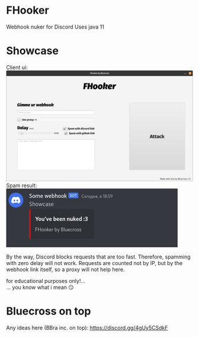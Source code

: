 # FHooker
Webhook nuker for Discord
Uses java 11
# Showcase
Client ui: <br>
![Screenshot](Preview.png)<br>
Spam result:<br>
![Screenshot](SpamMessage.png)<br>

By the way, Discord blocks requests that are too fast. Therefore, spamming with zero delay will not work. Requests are counted not by IP, but by the webhook link itself, so a proxy will not help here.

for educational purposes only!... <br>
... you know what i mean 😏

# Bluecross on top
Any ideas here (BBra inc. on top): https://discord.gg/4gUy5CSdkF
